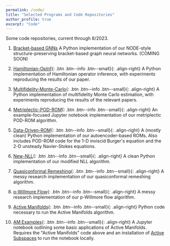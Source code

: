 ```yaml
---
permalink: /code/
title: "Selected Programs and Code Repositories"
author_profile: true
excerpt: "Code"
---
```


Some code repositories, current through 8/2023.

1. [Bracket-based GNNs](https://agrubertx.github.io/code) A Python implementation of our NODE-style structure-preserving bracket-based graph neural networks.  (COMING SOON)

1. [Hamiltonian-OpInf](https://github.com/ikalash/hamiltonianopinf){: .btn .btn--info .btn--small}{: .align-right}  A 
Python implementation of Hamiltonian operator inference, with experiments reproducing the results of our paper.

1. [Multifidelity-Monte-Carlo](https://github.com/agrubertx/Multifidelity-Monte-Carlo){: .btn .btn--info .btn--small}{: .align-right}  A Python implementation of multifidelity Monte Carlo estimation, with experiments reproducing the results of the relevant papers.

1. [Metriplectic-POD-ROM](https://github.com/agrubertx/metriplectic_POD-ROM){: .btn .btn--info .btn--small}{: .align-right}  An example-focused Jupyter notebook implementation of our metriplectic POD-ROM algorithm.

1. [Data-Driven-ROM](https://github.com/agrubertx/Data-Driven-ROM){: .btn .btn--info .btn--small}{: .align-right}  A (mostly clean) Python implementation of our autoencoder-based ROMs.  Also includes POD-ROM code for the 1-D inviscid Burger's equation and the 2-D unsteady Navier-Stokes equations.

1. [New-NLL](https://github.com/agrubertx/New-NLL){: .btn .btn--info .btn--small}{: .align-right}  A clean Python implementation of our modified NLL algorithm.

1. [Quasiconformal Remeshing](https://github.com/agrubertx/MyFEMuS/tree/anthony/applications/Conformal/ex8){: .btn .btn--info .btn--small}{: .align-right}  A messy research implementation of our quasiconformal remeshing algorithm.

1. [p-Willmore Flow](https://github.com/agrubertx/MyFEMuS/tree/anthony/applications/Willmore/WillmoreSurface/ex1){: .btn .btn--info .btn--small}{: .align-right}  A messy research implementation of our p-Willmore flow algorithm.

1. [Active Manifolds](https://github.com/bridgesra/active-manifold-icml2019-code){: .btn .btn--info .btn--small}{: .align-right}  Python code necessary to run the Active Manifolds algorithm.

1. [AM Examples](https://github.com/agrubertx/AMv2/blob/master/ipynb%20files/Examples_toy_and_MHD.ipynb){: .btn .btn--info .btn--small}{: .align-right}  A Jupyter notebook outlining some basic applications of Active Manifolds. Requires the "Active Manifolds" code above and an installation of [Active Subspaces](https://github.com/paulcon/active_subspaces) to run the notebook locally.

<!-- [burgers.py](/files/code/burgers.py){: .btn .btn--info .btn--small}{: .align-right}  A collection of Python programs which computes finite difference solutions to the 1-D inviscid Burgers' equation, along with their sensitivities to various quantities of interest. -->

